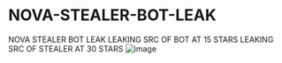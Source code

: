 # NOVA-STEALER-BOT-LEAK
NOVA STEALER BOT LEAK 
LEAKING SRC OF BOT AT 15 STARS
LEAKING SRC OF STEALER AT 30 STARS
![image](https://github.com/82493792f/NOVA-STEALER-BOT-LEAK/assets/145818108/acfebb32-e274-4081-881d-492f5e321220)
